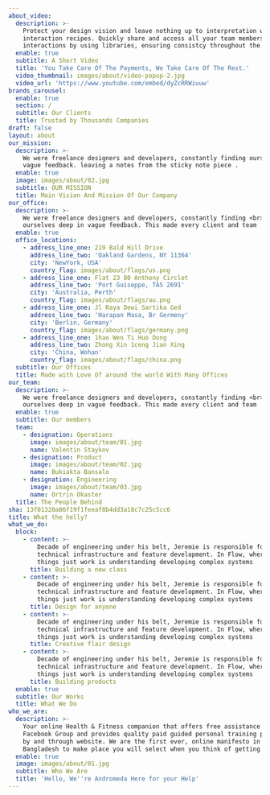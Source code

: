 ```yaml
---
about_video:
  description: >-
    Protect your design vision and leave nothing up to interpretation with
    interaction recipes. Quickly share and access all your team members
    interactions by using libraries, ensuring consistcy throughout the.
  enable: true
  subtitle: A Short Video
  title: 'You Take Care Of The Payments, We Take Care Of The Rest.'
  video_thumbnail: images/about/video-popup-2.jpg
  video_url: 'https://www.youtube.com/embed/dyZcRRWiuuw'
brands_carousel:
  enable: true
  section: /
  subtitle: Our Clients
  title: Trusted by Thousands Companies
draft: false
layout: about
our_mission:
  description: >-
    We were freelance designers and developers, constantly finding ourselve deep
    vague feedback. leaving a notes from the sticky note piece .
  enable: true
  image: images/about/02.jpg
  subtitle: OUR MISSION
  title: Main Vision And Mission Of Our Company
our_office:
  description: >-
    We were freelance designers and developers, constantly finding <br>
    ourselves deep in vague feedback. This made every client and team
  enable: true
  office_locations:
    - address_line_one: 219 Bald Hill Drive
      address_line_two: 'Oakland Gardens, NY 11364'
      city: 'NewYork, USA'
      country_flag: images/about/flags/us.png
    - address_line_one: Flat 23 80 Anthony Circlet
      address_line_two: 'Port Guiseppe, TAS 2691'
      city: 'Australia, Perth'
      country_flag: images/about/flags/au.png
    - address_line_one: Jl Raya Dewi Sartika Ged
      address_line_two: 'Harapan Masa, Br Germeny'
      city: 'Berlin, Germany'
      country_flag: images/about/flags/germany.png
    - address_line_one: 1hao Wen Ti Huo Dong
      address_line_two: Zhong Xin 1ceng Jian Xing
      city: 'China, Wohan'
      country_flag: images/about/flags/china.png
  subtitle: Our Offices
  title: Made with Love Of around the world With Many Offices
our_team:
  description: >-
    We were freelance designers and developers, constantly finding <br>
    ourselves deep in vague feedback. This made every client and team
  enable: true
  subtitle: Our members
  team:
    - designation: Operations
      image: images/about/team/01.jpg
      name: Valentin Staykov
    - designation: Product
      image: images/about/team/02.jpg
      name: Bukiakta Bansalo
    - designation: Engineering
      image: images/about/team/03.jpg
      name: Ortrin Okaster
  title: The People Behind
sha: 13f01320a86f19f1feeaf8b4dd3a18c7c25c5cc6
title: What the helly?
what_we_do:
  block:
    - content: >-
        Decade of engineering under his belt, Jeremie is responsible for
        technical infrastructure and feature development. In Flow, wherever
        things just work is understanding developing complex systems
      title: Building a new class
    - content: >-
        Decade of engineering under his belt, Jeremie is responsible for
        technical infrastructure and feature development. In Flow, wherever
        things just work is understanding developing complex systems
      title: Design for anyone
    - content: >-
        Decade of engineering under his belt, Jeremie is responsible for
        technical infrastructure and feature development. In Flow, wherever
        things just work is understanding developing complex systems
      title: Creative flair design
    - content: >-
        Decade of engineering under his belt, Jeremie is responsible for
        technical infrastructure and feature development. In Flow, wherever
        things just work is understanding developing complex systems
      title: Building products
  enable: true
  subtitle: Our Works
  title: What We Do
who_we_are:
  description: >-
    Your online Health & Fitness companion that offers free assistance on its
    Facebook Group and provides quality paid guided personal training packages
    by and through website. We are the first ever, online manifesto in
    Bangladesh to make place you will select when you think of getting fit
  enable: true
  image: images/about/01.jpg
  subtitle: Who We Are
  title: 'Hello, We''re Andromeda Here for your Help'
---
```


